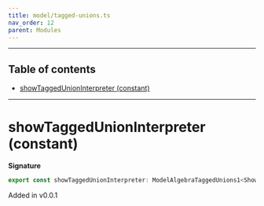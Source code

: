 ```yaml
---
title: model/tagged-unions.ts
nav_order: 12
parent: Modules
---
```


---

<h2 class="text-delta">Table of contents</h2>

- [showTaggedUnionInterpreter (constant)](#showtaggedunioninterpreter-constant)

---

# showTaggedUnionInterpreter (constant)

**Signature**

```ts
export const showTaggedUnionInterpreter: ModelAlgebraTaggedUnions1<ShowURI> = ...
```

Added in v0.0.1
